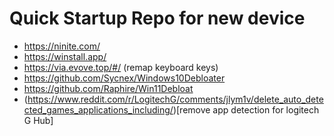 # Quick Startup Repo for new device

- https://ninite.com/
- https://winstall.app/
- https://via.evove.top/#/ (remap keyboard keys)
- https://github.com/Sycnex/Windows10Debloater
- https://github.com/Raphire/Win11Debloat
- (https://www.reddit.com/r/LogitechG/comments/jlym1v/delete_auto_detected_games_applications_including/)[remove app detection for logitech G Hub]
